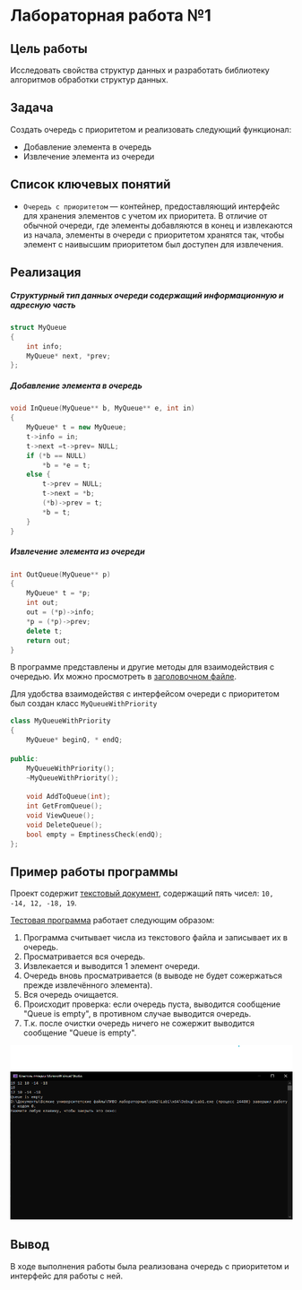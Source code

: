 # Лабораторная работа №1
## Цель работы

Исследовать свойства структур данных и разработать библиотеку алгоритмов обработки структур данных.

## Задача

Создать очередь с приоритетом и реализовать следующий функционал:

- Добавление элемента в очередь
- Извлечение элемента из очереди

## Список ключевых понятий

- `Очередь с приоритетом` — контейнер, предоставляющий интерфейс для хранения элементов с учетом их приоритета. В отличие от обычной очереди, где элементы добавляются в конец и извлекаются из начала, элементы в очереди с приоритетом хранятся так, чтобы элемент с наивысшим приоритетом был доступен для извлечения.

## Реализация


##### Структурный тип данных очереди содержащий информационную и адресную часть
```c++
struct MyQueue 
{
	int info;
	MyQueue* next, *prev;
};
```

##### Добавление элемента в очередь
```c++
void InQueue(MyQueue** b, MyQueue** e, int in)
{ 
	MyQueue* t = new MyQueue;
	t->info = in; 
	t->next =t->prev= NULL;
	if (*b == NULL) 
		*b = *e = t;
	else {
		t->prev = NULL; 
		t->next = *b; 
		(*b)->prev = t;
		*b = t; 
	}
}
```

##### Извлечение элемента из очереди
```c++
int OutQueue(MyQueue** p)
{
	MyQueue* t = *p;
	int out;
	out = (*p)->info;
	*p = (*p)->prev; 
	delete t; 
	return out; 
}
```

В программе представлены и другие методы для взаимодействия с очередью. Их можно просмотреть в [заголовочном файле](MyQueue.h).

Для удобства взаимодействя с интерфейсом очереди с приоритетом был создан класс `MyQueueWithPriority`
```c++
class MyQueueWithPriority
{
	MyQueue* beginQ, * endQ;

public:
	MyQueueWithPriority();
	~MyQueueWithPriority();

	void AddToQueue(int);
	int GetFromQueue();
	void ViewQueue();
	void DeleteQueue();
	bool empty = EmptinessCheck(endQ);
};
```

## Пример работы программы

Проект содержит [текстовый документ](tasks/example.txt), содержащий пять чисел: `10, -14, 12, -18, 19`. 

[Тестовая программа](Lab1.cpp) работает следующим образом:

1. Программа считывает числа из текстового файла и записывает их в очередь.
2. Просматривается вся очередь.
3. Извлекается и выводится 1 элемент очереди.
4. Очередь вновь просматривается (в выводе не будет сожержаться прежде извлечённого элемента).
5. Вся очередь очищается.
6. Происходит проверка: если очередь пуста, выводится сообщение "Queue is empty", в противном случае выводится очередь.
7. Т.к. после очистки очередь ничего не сожержит выводится сообщение "Queue is empty".

![image](images/result.png)

## Вывод

В ходе выполнения работы была реализована очередь с приоритетом и интерфейс для работы с ней.